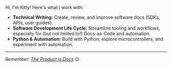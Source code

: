 Hi, I'm Kitty! Here's what I work with: 
- **Technical Writing:** Create, review, and improve software docs (SDKs, APIs, user guides).
- **Software Development Life Cycle:** Streamline tooling and workflows, especially for (but not limited to!) Docs-as-Code and automation.
- **Python & Automation:** Build with Python, explore microcontrollers, and experiment with automation.
---
*Remember: [The Product is Docs](https://www.splunk.com/en_us/blog/splunklife/the-product-is-docs.html)* :wink:
